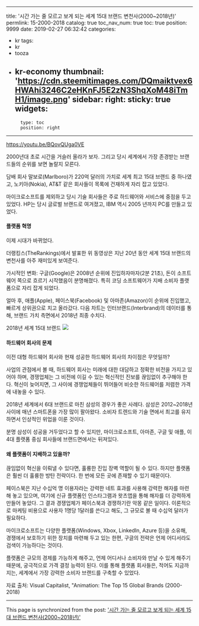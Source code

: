 
---
title: '시간 가는 줄 모르고 보게 되는 세계 15대 브랜드 변천사(2000~2018년)'
permlink: 15-2000-2018
catalog: true
toc_nav_num: true
toc: true
position: 9999
date: 2019-02-27 06:32:42
categories:
- kr
tags:
- kr
- tooza
- kr-economy
thumbnail: 'https://cdn.steemitimages.com/DQmaiktvex6HWAhi3246C2eHKnFJ5E2zN3ShqXoM48iTmH1/image.png'
sidebar:
    right:
        sticky: true
widgets:
    -
        type: toc
        position: right
---


https://youtu.be/BQovQUga0VE

2000년대 초로 시간을 거슬러 올라가 보자. 그리고 당시 세계에서 가장 존경받는 브랜드들의 순위를 보면 놀랄지 모른다.

담배 회사 말보로(Marlboro)가 220억 달러의 가치로 세계 최고 15대 브랜드 중 하나였고, 노키아(Nokia), AT&T 같은 회사들이 목록에 건재하게 자리 잡고 있었다.

마이크로소프트를 제외하고 당시 기술 회사들은 주로 하드웨어와 서비스에 중점을 두고 있었다. HP는 당시 글로벌 브랜드로 여겨졌고, IBM 역시 2005 년까지 PC를 만들고 있었다.

#### 플랫폼 혁명 

이제 시대가 바뀌었다. 

더랭킹스(TheRankings)에서 발표한 위 동영상은 지난 20년 동안 세계 15대 브랜드의 변천사를 아주 재미있게 보여준다. 

가시적인 변화: 구글(Google)은 2008년 순위에 진입하자마자(2분 21초), 돈이 소프트웨어 쪽으로 흐르기 시작했음이 분명해졌다. 특히 코딩 소프트웨어가 지배 소비자 플랫폼으로 자리 잡게 되었다. 

얼마 후, 애플(Apple), 페이스북(Facebook) 및 아마존(Amazon)이 순위에 진입했고, 빠르게 상위권으로 치고 올라갔다. 다음 차트는 인터브랜드(Interbrand)의 데이터를 통해, 브랜드 가치 측면에서 2018년 최종 수치다.

2018년 세계 15대 브랜드
![](https://cdn.steemitimages.com/DQmaiktvex6HWAhi3246C2eHKnFJ5E2zN3ShqXoM48iTmH1/image.png)

#### 하드웨어 회사의 문제 

이전 대형 하드웨어 회사와 현재 성공한 하드웨어 회사의 차이점은 무엇일까?

사업의 관점에서 볼 때, 하드웨어 회사는 미래에 대한 대담하고 정확한 비전을 가지고 있어야 하며, 경쟁업체는 그 비전에 이길 수 있는 혁신적인 진보를 끊임없이 추구해야 한다. 혁신이 늦어지면, 그 사이에 경쟁업체들이 뛰어들어 비슷한 하드웨어를 저렴한 가격에 내놓을 수 있다. 

2018년 세계에서 6대 브랜드로 마친 삼성의 경우가 좋은 사례다. 삼성은 2012~2018년 사이에 매년 스마트폰을 가장 많이 팔아왔다. 소비자 트렌드와 기술 면에서 최고를 유지하면서 인상적인 위업을 이룬 것이다.

분명 삼성이 성공을 거두었다고 할 수 있지만, 마이크로소프트, 아마존, 구글 및 애플, 이 4대 플랫폼 중심 회사들에 브랜드면에서는 뒤져있다. 

#### 왜 플랫폼이 지배하고 있을까? 

끊임없이 혁신을 이뤄낼 수 있다면, 훌륭한 진입 장벽 역할이 될 수 있다. 하지만 플랫폼은 훨씬 더 훌륭한 방탄 전략이다. 한 번에 모든 곳에 존재할 수 있기 때문이다.

페이스북은 지난 수십억 명 이용자라는 강력한 네트 효과를 사용해 강력한 해자를 마련해 놓고 있으며, 여기에 신규 플랫폼인 인스타그램과 왓츠앱을 통해 해자를 더 강력하게 만들어 놓았다. 그 결과 경쟁업체가 페이스북과 경쟁하기란 악몽 같은 일이다. ​​이론적으로 마케팅 비용으로 사용자 1명당 1달러를 쓴다고 해도, 그 규모로 볼 때 수십억 달러가 필요하다.

마이크로소프트는 다양한 플랫폼(Windows, Xbox, LinkedIn, Azure 등)을 소유해, 경쟁에서 보호하기 위한 장치를 마련해 두고 있는 한편, 구글의 전략은 언제 어디서라도 검색이 가능하다는 것이다.

플랫폼은 규모의 경제를 가능하게 해주고, 언제 어디서나 소비자와 만날 수 있게 해주기 때문에, 궁극적으로 가격 결정 능력이 된다. 이를 통해 플랫폼 회사들은, 적어도 지금까지는, 세계에서 가장 강력한 소비자 브랜드를 구축할 수 있었다.

자료 출처: Visual Capitalist, "Animation: The Top 15 Global Brands (2000-2018)

- - -

This page is synchronized from the post: ['시간 가는 줄 모르고 보게 되는 세계 15대 브랜드 변천사(2000~2018년)'](https://steemit.com/@pius.pius/15-2000-2018)
